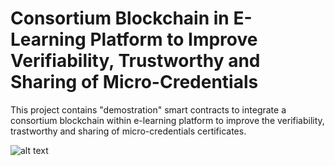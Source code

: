 # Consortium Blockchain in E-Learning Platform to Improve Verifiability, Trustworthy and Sharing of Micro-Credentials

This project contains "demostration" smart contracts to integrate a consortium blockchain within e-learning platform to improve the verifiability, trastworthy and sharing of micro-credentials certificates.


![alt text](https://github.com/alessandrobigiotti/micro-credentials-smart-contracts/img/smartcontracttree.png?raw=true)
